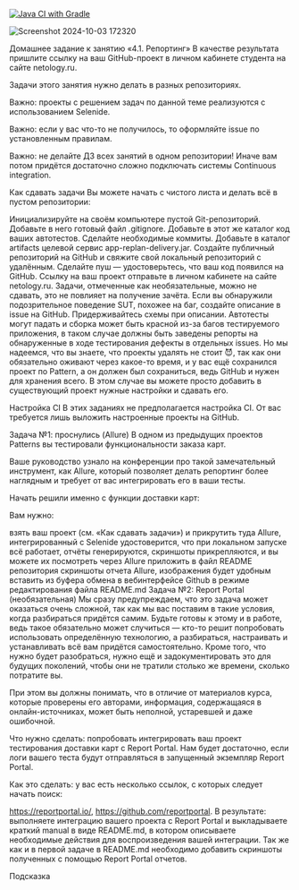 [![Java CI with Gradle](https://github.com/GorElena/Allure/actions/workflows/gradle.yml/badge.svg)](https://github.com/GorElena/Allure/actions/workflows/gradle.yml)

![Screenshot 2024-10-03 172320](https://github.com/user-attachments/assets/94ec51e9-9751-40c4-8f2d-7a72f63e56e9)

Домашнее задание к занятию «4.1. Репортинг»
В качестве результата пришлите ссылку на ваш GitHub-проект в личном кабинете студента на сайте netology.ru.

Задачи этого занятия нужно делать в разных репозиториях.

Важно: проекты с решением задач по данной теме реализуются с использованием Selenide.

Важно: если у вас что-то не получилось, то оформляйте issue по установленным правилам.

Важно: не делайте ДЗ всех занятий в одном репозитории! Иначе вам потом придётся достаточно сложно подключать системы Continuous integration.

Как сдавать задачи
Вы можете начать с чистого листа и делать всё в пустом репозитории:

Инициализируйте на своём компьютере пустой Git-репозиторий.
Добавьте в него готовый файл .gitignore.
Добавьте в этот же каталог код ваших автотестов.
Сделайте необходимые коммиты.
Добавьте в каталог artifacts целевой сервис app-replan-delivery.jar.
Создайте публичный репозиторий на GitHub и свяжите свой локальный репозиторий с удалённым.
Сделайте пуш — удостоверьтесь, что ваш код появился на GitHub.
Ссылку на ваш проект отправьте в личном кабинете на сайте netology.ru.
Задачи, отмеченные как необязательные, можно не сдавать, это не повлияет на получение зачёта.
Если вы обнаружили подозрительное поведение SUT, похожее на баг, создайте описание в issue на GitHub. Придерживайтесь схемы при описании.
Автотесты могут падать и сборка может быть красной из-за багов тестируемого приложения, в таком случае должны быть заведены репорты на обнаруженные в ходе тестирования дефекты в отдельных issues.
Но мы надеемся, что вы знаете, что проекты удалять не стоит 😈, так как они обязательно оживают через какое-то время, и у вас ещё сохранился проект по Pattern, а он должен был сохраниться, ведь GitHub и нужен для хранения всего. В этом случае вы можете просто добавить в существующий проект нужные настройки и сдавать его.

Настройка CI
В этих заданиях не предполагается настройка CI. От вас требуется лишь выложить настроенные проекты на GitHub.

Задача №1: проснулись (Allure)
В одном из предыдущих проектов Patterns вы тестировали функциональности заказа карт.

Ваше руководство узнало на конференции про такой замечательный инструмент, как Allure, который позволяет делать репортинг более наглядным и требует от вас интегрировать его в ваши тесты.

Начать решили именно с функции доставки карт:



Вам нужно:

взять ваш проект (см. «Как сдавать задачи») и прикрутить туда Allure, интегрированный с Selenide
удостоверится, что при локальном запуске всё работает, отчёты генерируются, скриншоты прикрепляются, и вы можете их посмотреть через Allure
приложить в файл README репозитория скриншоты отчета Allure, изображения будет удобным вставить из буфера обмена в вебинтерфейсе Github в режиме редактирования файла README.md
Задача №2: Report Portal (необязательная)
Мы сразу предупреждаем, что это задача может оказаться очень сложной, так как мы вас поставим в такие условия, когда разбираться придётся самим. Будьте готовы к этому и в работе, ведь такое обязательно может случиться — кто-то решит попробовать использовать определённую технологию, а разбираться, настраивать и устанавливать всё вам придётся самостоятельно. Кроме того, что нужно будет разобраться, нужно ещё и задокументировать это для будущих поколений, чтобы они не тратили столько же времени, сколько потратите вы.

При этом вы должны понимать, что в отличие от материалов курса, которые проверены его авторами, информация, содержащаяся в онлайн-источниках, может быть неполной, устаревшей и даже ошибочной.

Что нужно сделать: попробовать интегрировать ваш проект тестирования доставки карт с Report Portal. Нам будет достаточно, если логи вашего теста будут отправляться в запущенный экземпляр Report Portal.

Как это сделать: у вас есть несколько ссылок, с которых следует начать поиск:

https://reportportal.io/,
https://github.com/reportportal.
В результате: выполняете интеграцию вашего проекта с Report Portal и выкладываете краткий manual в виде README.md, в котором описываете необходимые действия для воспроизведения вашей интеграции. Так же как и в первой задаче в README.md необходимо добавить скриншоты полученных с помощью Report Portal отчетов.

Подсказка
